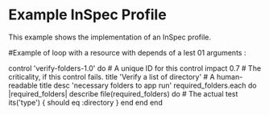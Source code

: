 # Example InSpec Profile

This example shows the implementation of an InSpec profile.

#Example of loop with a resource with depends of a lest 01 arguments :

control 'verify-folders-1.0' do                        # A unique ID for this control
  impact 0.7                                # The criticality, if this control fails.
  title 'Verify a list of directory'             # A human-readable title
  desc 'necessary folders to app run'
   required_folders.each do |required_folders|
    describe file(required_folders) do    # The actual test
        its('type') { should eq :directory }
   end
  end
end

